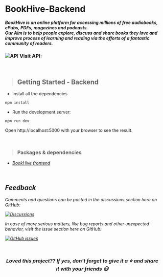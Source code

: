 # BookHive-Backend

**_BookHive is an online platform for accessing millions of free audiobooks, ePubs, PDFs, magazines and podcasts.<br>
Our Aim is to help people explore, discuss and share books they love and improve process of learning and reading via the efforts of a fantastic community of readers._**

### ![API](https://user-images.githubusercontent.com/5663078/161288344-33fa8e03-92ee-46ff-b490-38bf4dd8f379.png#gh-dark-mode-only) Visit API: []()

<br>

> ## Getting Started - Backend

- Install all the dependencies

```bash
npm install
```

- Run the development server:

```bash
npm run dev
```

Open http://localhost:5000 with your browser to see the result.

<br>

> ### Packages & dependencies

- [<em>BookHive frontend<em>](https://github.com/Bikash-nath/BookHive)

<br>

## Feedback

Comments and questions can be posted in the discussions section here on GitHub:

[![Discussions](https://img.shields.io/badge/discussions-on%20GitHub-green)](https://github.com/Bikash-nath/BookHive-backend/discussions/)

In case of more serious matters, like bug reports and other unexpected behavior, visit the issue section here on GitHub:

[![GitHub issues](https://img.shields.io/github/issues/audiamus/AaxAudioConverter)](https://github.com/Bikash-nath/BookHive-backend/issues)

<br>

<h3 align="center">Loved this project?? If yes, don't forget to give it a ⭐ and share it with your friends 😃</h3>
